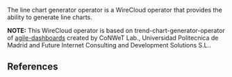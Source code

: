 The line chart generator operator is a WireCloud operator that provides the ability to generate line charts.

**NOTE:**
This WireCloud operator is based on trend-chart-generator-operator of [agile-dashboards](https://github.com/Wirecloud/agile-dashboards)
created by CoNWeT Lab., Universidad Politecnica de Madrid and Future Internet Consulting and Development Solutions S.L..

## References
